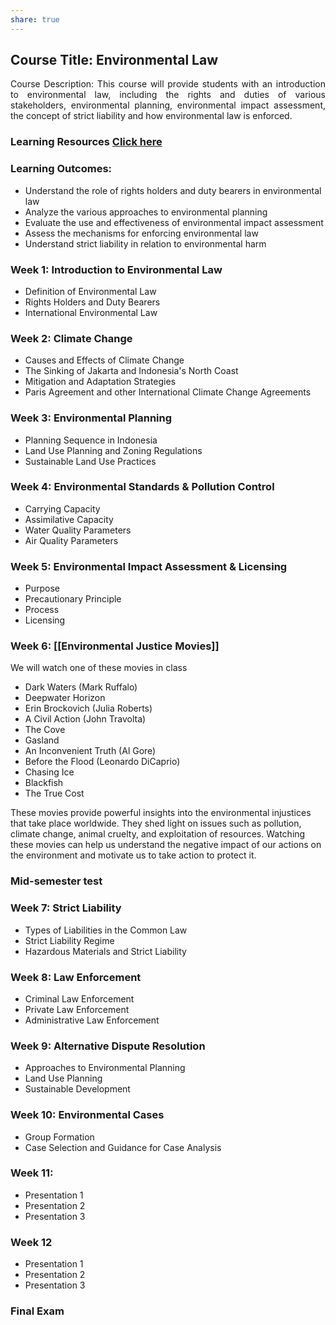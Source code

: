 ```yaml
---
share: true
---
```


## Course Title: Environmental Law

<p align="justify">Course Description: This course will provide students with an introduction to environmental law, including the rights and duties of various stakeholders, environmental planning, environmental impact assessment, the concept of strict liability and how environmental law is enforced.  </p>

### Learning Resources [Click here](https://onedrive.live.com/?authkey=AIYLVMurEJNKhFU&id=E6AC21B49711E322%21266202&cid=E6AC21B49711E322)

### Learning Outcomes:

- Understand the role of rights holders and duty bearers in environmental law
- Analyze the various approaches to environmental planning
- Evaluate the use and effectiveness of environmental impact assessment
- Assess the mechanisms for enforcing environmental law
- Understand strict liability in relation to environmental harm


### Week 1: Introduction to Environmental Law

- Definition of Environmental Law
- Rights Holders and Duty Bearers
- International Environmental Law

### Week 2: Climate Change

- Causes and Effects of Climate Change
- The Sinking of Jakarta and Indonesia's North Coast
- Mitigation and Adaptation Strategies
- Paris Agreement and other International Climate Change Agreements

### Week 3: Environmental Planning 

- Planning Sequence in Indonesia
- Land Use Planning and Zoning Regulations
- Sustainable Land Use Practices

### Week 4: Environmental Standards & Pollution Control

- Carrying Capacity
- Assimilative Capacity
- Water Quality Parameters
- Air Quality Parameters

### Week 5: Environmental Impact Assessment & Licensing

- Purpose
- Precautionary Principle
- Process
- Licensing

### Week 6: [[Environmental Justice Movies]]

We will watch one of these movies in class

- Dark Waters (Mark Ruffalo)
- Deepwater Horizon
- Erin Brockovich (Julia Roberts)
- A Civil Action (John Travolta)
- The Cove
- Gasland
- An Inconvenient Truth (Al Gore)
- Before the Flood (Leonardo DiCaprio)
- Chasing Ice
- Blackfish
- The True Cost

These movies provide powerful insights into the environmental injustices that take place worldwide. They shed light on issues such as pollution, climate change, animal cruelty, and exploitation of resources. Watching these movies can help us understand the negative impact of our actions on the environment and motivate us to take action to protect it.

### Mid-semester test

### Week 7: Strict Liability

- Types of Liabilities in the Common Law
- Strict Liability Regime
- Hazardous Materials and Strict Liability

### Week 8:  Law Enforcement 

- Criminal Law Enforcement
- Private Law Enforcement
- Administrative Law Enforcement

### Week 9: Alternative Dispute Resolution

- Approaches to Environmental Planning
- Land Use Planning
- Sustainable Development

### Week 10: Environmental Cases

- Group Formation
- Case Selection and Guidance for Case Analysis

### Week 11: 

- Presentation 1
- Presentation 2
- Presentation 3

### Week 12

- Presentation 1
- Presentation 2
- Presentation 3

### Final Exam

